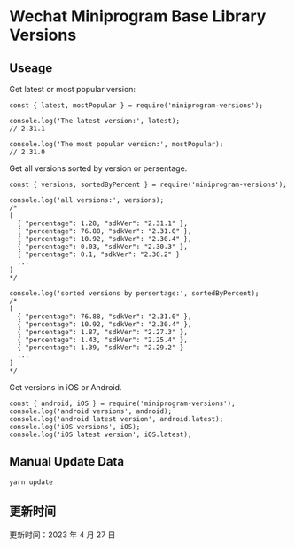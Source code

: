 
# Wechat Miniprogram Base Library Versions

## Useage

Get latest or most popular version:

```;
const { latest, mostPopular } = require('miniprogram-versions');

console.log('The latest version:', latest);
// 2.31.1

console.log('The most popular version:', mostPopular);
// 2.31.0

```

Get all versions sorted by version or persentage.

```
const { versions, sortedByPercent } = require('miniprogram-versions');

console.log('all versions:', versions);
/*
[
  { "percentage": 1.28, "sdkVer": "2.31.1" },
  { "percentage": 76.88, "sdkVer": "2.31.0" },
  { "percentage": 10.92, "sdkVer": "2.30.4" },
  { "percentage": 0.03, "sdkVer": "2.30.3" },
  { "percentage": 0.1, "sdkVer": "2.30.2" }
  ...
]
*/

console.log('sorted versions by persentage:', sortedByPercent);
/*
[
  { "percentage": 76.88, "sdkVer": "2.31.0" },
  { "percentage": 10.92, "sdkVer": "2.30.4" },
  { "percentage": 1.87, "sdkVer": "2.27.3" },
  { "percentage": 1.43, "sdkVer": "2.25.4" },
  { "percentage": 1.39, "sdkVer": "2.29.2" }
  ...
]
*/
```

Get versions in iOS or Android.

```
const { android, iOS } = require('miniprogram-versions');
console.log('android versions', android);
console.log('android latest version', android.latest);
console.log('iOS versions', iOS);
console.log('iOS latest version', iOS.latest);
```

## Manual Update Data

```
yarn update
```

## 更新时间

更新时间：2023 年 4 月 27 日
